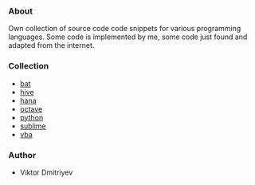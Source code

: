 ### About

Own collection of source code code snippets for various programming languages. Some code is implemented by me, some code just found and adapted from the internet.

### Collection

* [bat](bat)
* [hive](hive)
* [hana](hana)
* [octave](octave)
* [python](python)
* [sublime](sublime)
* [vba](vba)

### Author

* Viktor Dmitriyev
